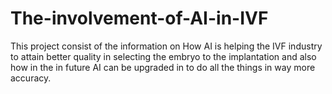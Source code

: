 # The-involvement-of-AI-in-IVF
This project consist of the information on How AI is helping the IVF industry to attain better quality in selecting the embryo to the implantation and also how in the in future AI can be  upgraded in to do all the things in way more accuracy.
